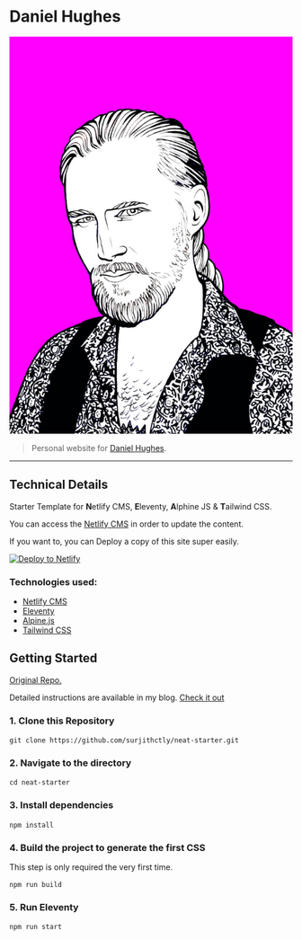 # Daniel Hughes

![photo](src/static/img/banner.jpg)

> Personal website for [Daniel Hughes](https://danielhughes.netlify.app).

---

## Technical Details

Starter Template for **N**etlify CMS, **E**leventy, **A**lphine JS & **T**ailwind CSS.

You can access the [Netlify CMS](https://danielhughes.netlify.app/admin) in order to update the content.

If you want to, you can Deploy a copy of this site super easily.

<a href="https://app.netlify.com/start/deploy?repository=https://github.com/cyrilf/danielhughes&amp;stack=cms"><img src="https://www.netlify.com/img/deploy/button.svg" alt="Deploy to Netlify" /></a>

### Technologies used:

- [Netlify CMS](https://www.netlifycms.org/)
- [Eleventy](https://www.11ty.dev/)
- [Alpine.js](https://github.com/alpinejs/alpine)
- [Tailwind CSS](https://tailwindcss.com/)

## Getting Started

[Original Repo.](https://github.com/surjithctly/neat-starter)

Detailed instructions are available in my blog. [Check it out](https://blog.surjithctly.in/neat-stack-create-a-static-website-with-netlify-cms-eleventy-alpinejs-and-tailwindcss)

### 1\. Clone this Repository

```
git clone https://github.com/surjithctly/neat-starter.git
```

### 2\. Navigate to the directory

```
cd neat-starter
```

### 3\. Install dependencies

```
npm install
```

### 4\. Build the project to generate the first CSS

This step is only required the very first time.

```
npm run build
```

### 5\. Run Eleventy

```
npm run start
```
